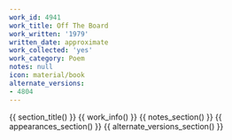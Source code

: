 ```yaml
---
work_id: 4941
work_title: Off The Board
work_written: '1979'
written_date: approximate
work_collected: 'yes'
work_category: Poem
notes: null
icon: material/book
alternate_versions:
- 4804
---
```


{{ section_title() }}
{{ work_info() }}
{{ notes_section() }}
{{ appearances_section() }}
{{ alternate_versions_section() }}